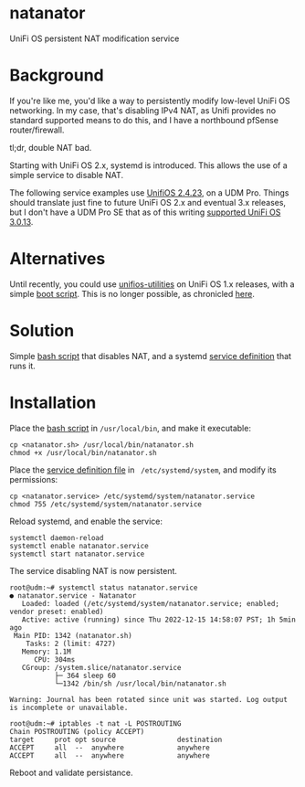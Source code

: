 # natanator
UniFi OS persistent NAT modification service

# Background

If you're like me, you'd like a way to persistently modify low-level UniFi OS networking. In my case, that's disabling IPv4 NAT, as Unifi provides no standard supported means to do this, and I have a northbound pfSense router/firewall.

tl;dr, double NAT bad.

Starting with UniFi OS 2.x, systemd is introduced. This allows the use of a simple service to disable NAT.

The following service examples use [UnifiOS 2.4.23](https://community.ui.com/releases/UniFi-OS-Dream-Machines-2-4-23/aebbba64-9e7e-4151-bcca-34ed08761f08?page=21), on a UDM Pro. Things should translate just fine to future UniFi OS 2.x and eventual 3.x releases, but I don't have a UDM Pro SE that as of this writing [supported UniFi OS 3.0.13](https://community.ui.com/releases/UniFi-OS-Dream-Machine-SE-3-0-13/cf25f68e-6906-4125-9d77-9fce05d6658a).

# Alternatives

Until recently, you could use [unifios-utilities](https://github.com/unifi-utilities/unifios-utilities) on UniFi OS 1.x releases, with a simple [boot script](https://github.com/unifi-utilities/unifios-utilities/tree/main/on-boot-script). This is no longer possible, as chronicled [here](https://github.com/unifi-utilities/unifios-utilities/issues/416).

# Solution

Simple [bash script](natanator.sh) that disables NAT, and a systemd [service definition](natanator.service) that runs it.

# Installation

Place the [bash script](natanator.sh) in `/usr/local/bin`, and make it executable:

```
cp <natanator.sh> /usr/local/bin/natanator.sh
chmod +x /usr/local/bin/natanator.sh
```

Place the [service definition file](natanator.service) in ` /etc/systemd/system`, and modify its permissions:

```
cp <natanator.service> /etc/systemd/system/natanator.service
chmod 755 /etc/systemd/system/natanator.service
```
Reload systemd, and enable the service:

```
systemctl daemon-reload
systemctl enable natanator.service
systemctl start natanator.service
```

The service disabling NAT is now persistent.

```
root@udm:~# systemctl status natanator.service
● natanator.service - Natanator
   Loaded: loaded (/etc/systemd/system/natanator.service; enabled; vendor preset: enabled)
   Active: active (running) since Thu 2022-12-15 14:58:07 PST; 1h 5min ago
 Main PID: 1342 (natanator.sh)
    Tasks: 2 (limit: 4727)
   Memory: 1.1M
      CPU: 304ms
   CGroup: /system.slice/natanator.service
           ├─ 364 sleep 60
           └─1342 /bin/sh /usr/local/bin/natanator.sh

Warning: Journal has been rotated since unit was started. Log output is incomplete or unavailable.

root@udm:~# iptables -t nat -L POSTROUTING
Chain POSTROUTING (policy ACCEPT)
target     prot opt source               destination
ACCEPT     all  --  anywhere             anywhere
ACCEPT     all  --  anywhere             anywhere
```

Reboot and validate persistance.
